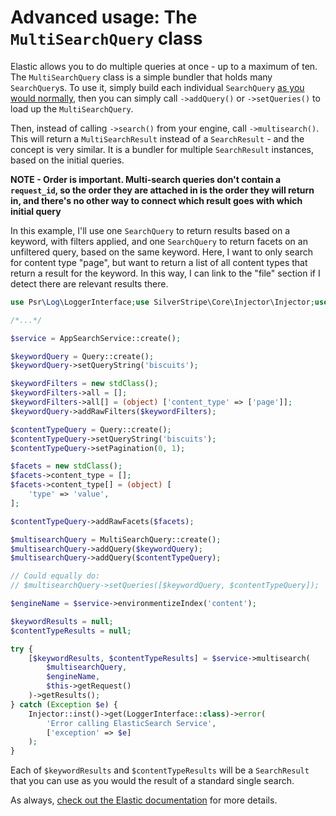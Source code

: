 # Advanced usage: The `MultiSearchQuery` class
<!-- START doctoc generated TOC please keep comment here to allow auto update -->
<!-- DON'T EDIT THIS SECTION, INSTEAD RE-RUN doctoc TO UPDATE -->

<!-- END doctoc generated TOC please keep comment here to allow auto update -->

Elastic allows you to do multiple queries at once - up to a maximum of ten. The `MultiSearchQuery` class
is a simple bundler that holds many `SearchQuery`s. To use it, simply build each individual `SearchQuery`
[as you would normally](#the-searchquery-class), then you can simply call `->addQuery()` or
`->setQueries()` to load up the `MultiSearchQuery`.

Then, instead of calling `->search()` from your engine, call `->multisearch()`. This will return a
`MultiSearchResult` instead of a `SearchResult` - and the concept is very similar. It is a bundler for
multiple `SearchResult` instances, based on the initial queries.

**NOTE - Order is important. Multi-search queries don't contain a `request_id`, so the order they are
attached in is the order they will return in, and there's no other way to connect which result goes with
which initial query**

In this example, I'll use one `SearchQuery` to return results based on a keyword, with filters applied,
and one `SearchQuery` to return facets on an unfiltered query, based on the same keyword. Here, I want
to only search for content type "page", but want to return a list of all content types that return a
result for the keyword. In this way, I can link to the "file" section if I detect there are relevant
results there.

```php
use Psr\Log\LoggerInterface;use SilverStripe\Core\Injector\Injector;use SilverStripe\Search\Query\Query;use SilverStripe\SearchElastic\Query\MultiSearchQuery;use SilverStripe\SearchElastic\Query\SearchQuery;use SilverStripe\SearchElastic\Service\AppSearchService;

/*...*/

$service = AppSearchService::create();

$keywordQuery = Query::create();
$keywordQuery->setQueryString('biscuits');

$keywordFilters = new stdClass();
$keywordFilters->all = [];
$keywordFilters->all[] = (object) ['content_type' => ['page']];
$keywordQuery->addRawFilters($keywordFilters);

$contentTypeQuery = Query::create();
$contentTypeQuery->setQueryString('biscuits');
$contentTypeQuery->setPagination(0, 1);

$facets = new stdClass();
$facets->content_type = [];
$facets->content_type[] = (object) [
    'type' => 'value',
];

$contentTypeQuery->addRawFacets($facets);

$multisearchQuery = MultiSearchQuery::create();
$multisearchQuery->addQuery($keywordQuery);
$multisearchQuery->addQuery($contentTypeQuery);

// Could equally do:
// $multisearchQuery->setQueries([$keywordQuery, $contentTypeQuery]);

$engineName = $service->environmentizeIndex('content');

$keywordResults = null;
$contentTypeResults = null;

try {
    [$keywordResults, $contentTypeResults] = $service->multisearch(
        $multisearchQuery,
        $engineName,
        $this->getRequest()
    )->getResults();
} catch (Exception $e) {
    Injector::inst()->get(LoggerInterface::class)->error(
        'Error calling ElasticSearch Service',
        ['exception' => $e]
    );
}
```

Each of `$keywordResults` and `$contentTypeResults` will be a `SearchResult` that you can use as you
would the result of a standard single search.

As always, [check out the Elastic documentation](https://swiftype.com/documentation/app-search/api/search#multi)
for more details.
